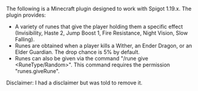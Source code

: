 The following is a Minecraft plugin designed to work with Spigot 1.19.x. The plugin provides:

* A variety of runes that give the player holding them a specific effect (Invisibility, Haste 2, Jump Boost 1, Fire Resistance, Night Vision, Slow Falling).
* Runes are obtained when a player kills a Wither, an Ender Dragon, or an Elder Guardian. The drop chance is 5% by default.
* Runes can also be given via the command "/rune give <OnlinePlayerName> <RuneType/Random>". This command requires the permission "runes.giveRune".

Disclaimer: I had a disclaimer but was told to remove it.
